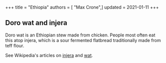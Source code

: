 +++
title = "Ethiopia"
authors = [ "Max Crone",]
updated = 2021-01-11
+++

## Doro wat and injera
Doro wat is an Ethiopian stew made from chicken. People most often eat this atop injera, which is a sour fermented flatbread traditionally made from teff flour.

See Wikipedia's articles on [injera](https://en.wikipedia.org/wiki/Injera) and [wat](https://en.wikipedia.org/wiki/Wat_(food)).
